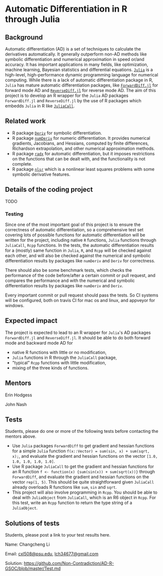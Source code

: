 # Automatic Differentiation in R through Julia

## Background

Automatic differentiation (AD) is a set of techniques to calculate the derivatives automatically.
It generally outperform non-AD methods like symbolic differentiation and numerical approximation
in speed or/and accuracy.
It has important applications in many fields, like optimization, machine learning,
Bayesian statistics and differential equations.
[`Julia`](https://julialang.org/) is a high-level, high-performance dynamic
programming language for numerical computing.
While there is a lack of automatic differentiation package in R,
`Julia` has mature automatic differentiation packages,
like [`ForwardDiff.jl`](https://github.com/JuliaDiff/ForwardDiff.jl)
for forward mode AD and
[`ReverseDiff.jl`](https://github.com/JuliaDiff/ReverseDiff.jl)
for reverse mode AD.
The aim of this project is to develop an R wrapper for the `Julia` AD packages
`ForwardDiff.jl` and `ReverseDiff.jl` by the use of R packages which embedds `Julia`
in R like [`JuliaCall`](https://github.com/Non-Contradiction/JuliaCall).

## Related work

* R package [`Deriv`](https://cran.r-project.org/web/packages/numDeriv/index.html)
  for symbolic differentiation.
* R package [`numDeriv`](https://cran.r-project.org/web/packages/numDeriv/index.html)
  for numeric differentiation.
  It provides numerical gradients, Jacobians, and Hessians, computed by finite differences,
  Richardson extrapolation, and other numerical approximation methods.
* R package [`radx`](https://github.com/quantumelixir/radx/) for automatic differentiation,
  but it imposes restrictions on the functions that can be dealt with,
  and the functionality is not complete.
* R package [`nlsr`](https://cran.r-project.org/web/packages/nlsr/index.html)
  which is a nonlinear least squares problems with some symbolic derivative features.

## Details of the coding project
TODO
### Testing
Since one of the most important goal of this project is to ensure the correctness of
automatic differentiation, so a comprehensive test set covering lots of possible functions
for automatic differentiation will be written for the project,
including native `R` functions, `Julia` functions
through `JuliaCall`, `Rcpp` functions.
In the tests, the automatic differentiation results for a (mostly) same function
in `Julia`, `R`, and `Rcpp`
will be checked against each other,
and will also be checked against the numerical
and symbolic differentiation results by packages like `numDeriv` and `Deriv` for correctness.

There should also be some benchmark tests, which checks the performance of the code
before/after a certain commit or pull request,
and compares the performance and with the numerical
and symbolic differentiation results by packages like `numDeriv` and `Deriv`.

Every important commit or pull request should pass the tests.
So CI systems will be configured, both on travis CI for mac os and linux, and appveyor for windows.

## Expected impact

The project is expected to lead to an R wrapper for `Julia`'s AD packages
 `ForwardDiff.jl` and `ReverseDiff.jl`. It should be able to do both forward mode and
 backward mode AD for

* native R functions with little or no modification,
* `Julia` functions in R through the `JuliaCall` package,
* "typical" `Rcpp` functions with little modification,
* mixing of the three kinds of functions.

## Mentors

Erin Hodgess

John Nash

## Tests

Students, please do one or more of the following tests before contacting the mentors above.

* Use `Julia` packages `ForwardDiff` to get gradient and hessian
  functions for a simple `Julia` function `f(x::Vector) = sum(sin, x) + sum(sqrt, x);`,
  and evaluate the gradient and hessian functions on the vector `[1.0, 1.0, 1.0, 1.0, 1.0]`.
* Use R package `JuliaCall` to get the gradient and hessian functions for an R function
  `f <- function(x) {sum(sin(x)) + sum(sqrt(x))}` through `ForwardDiff`,
  and evaluate the gradient and hessian functions on the vector `rep(1, 5)`.
  This should be quite straightforward given `JuliaCall` already
  overloads R functions like `sum`, `sin` and `sqrt`.
* This project will also involve programming in `Rcpp`.
  You should be able to deal with `JuliaObject` from `JuliaCall`, which is an
  R6 object in `Rcpp`.
  For this test, write an `Rcpp` function to return the type string of a `JuliaObject`.

## Solutions of tests

Students, please post a link to your test results here.

Name: Changcheng Li

Email: cxl508@psu.edu, lch34677@gmail.com

Solution: https://github.com/Non-Contradiction/AD-R-GSOC/blob/master/Test.md
